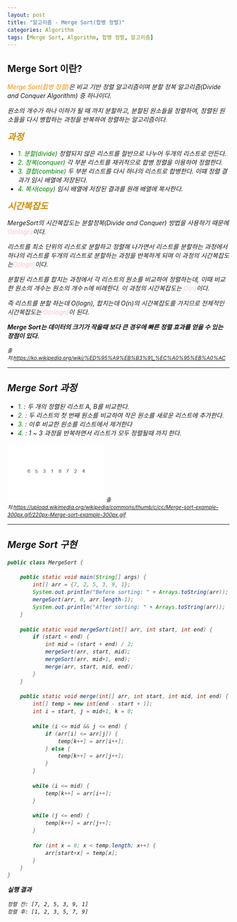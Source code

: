 ```yaml
---
layout: post
title: "알고리즘 - Merge Sort(합병 정렬)"
categories: Algorithm
tags: [Merge Sort, Algorithm, 합병 정렬, 알고리즘]
---
```


## Merge Sort 이란?

<I><span style = "color:#FF8C00">Merge Sort(합병 정렬)</span>은 비교 기반 정렬 알고리즘이며 분할 정복 알고리즘(Divide and Conquer Algorithm) 중 하나이다.

원소의 개수가 하나 이하가 될 때 까지 분할하고, 분할된 원소들을 정렬하여, 정렬된 원소들을 다시 병합하는 과정을 반복하여 정렬하는 알고리즘이다.

<span style = "font-weight:bold;font-size:20px;color:#CC8C00">과정</span>

- <span style = "color:Green">1. 분할(divide)</span> 정렬되지 않은 리스트를 절반으로 나누어 두개의 리스트로 만든다.
- <span style = "color:Green">2. 정복(conquer)</span> 각 부분 리스트를 재귀적으로 합병 정렬을 이용하여 정렬한다.
- <span style = "color:Green">3. 결합(combine)</span> 두 부분 리스트를 다시 하나의 리스트로 합병한다. 이떄 정렬 결과가 임시 배열에 저장된다.
- <span style = "color:Green">4. 복사(copy)</span> 임시 배열에 저장된 결과를 원래 배열에 복사한다.

<span style = "font-weight:bold;font-size:20px;color:#CC8C00">시간복잡도</span>

MergeSort의 시간복잡도는 분할정복(Divide and Conquer) 방법을 사용하기 때문에<span style="color:Pink">O(nlogn)</span>이다.

리스트를 최소 단위의 리스트로 분할하고 정렬해 나가면서 리스트를 분할하는 과정에서 하나의 리스트를 두개의 리스트로 분할하는 과정을 반복하게 되며 이 과정의 시간복잡도는<span style="color:Pink">O(logn)</span>이다.

분할된 리스트를 합치는 과정에서 각 리스트의 원소를 비교하여 정렬하는데, 이때 비교한 원소의 개수는 원소의 개수 n에 비례한다. 이 과정의 시간복잡도는 <span style="color:Pink">O(n)</span>이다.

즉 리스트를 분할 하는데 O(logn), 합치는데 O(n)의 시간복잡도를 가지므로 전체적인 시간복잡도는 <span style="color:Pink">O(nlogn)</span>이 된다.

**Merge Sort는 데이터의 크기가 작을때 보다 큰 경우에 빠른 정렬 효과를 얻을 수 있는 장점이 있다.**

<small>출처:<https://ko.wikipedia.org/wiki/%ED%95%A9%EB%B3%91_%EC%A0%95%EB%A0%AC></small>

<hr/>

## Merge Sort 과정

- <span style = "color:Green">1.</span> : 두 개의 정렬된 리스트 A, B를 비교한다.
- <span style = "color:Green">2.</span> : 두 리스트의 첫 번째 원소를 비교하여 작은 원소를 새로운 리스트에 추가한다.
- <span style = "color:Green">3.</span> : 이후 비교한 원소를 리스트에서 제거한다
- <span style = "color:Green">4.</span> : 1 ~ 3 과정을 반복하면서 리스트가 모두 정렬될때 까지 한다.

![Merge-Sort](/assets/images/MergeSort.gif)
<small>출처:<https://upload.wikimedia.org/wikipedia/commons/thumb/c/cc/Merge-sort-example-300px.gif/220px-Merge-sort-example-300px.gif></small>

<hr/>

## Merge Sort 구현

```java
public class MergeSort {

    public static void main(String[] args) {
        int[] arr = {7, 2, 5, 3, 9, 1};
        System.out.println("Before sorting: " + Arrays.toString(arr));
        mergeSort(arr, 0, arr.length-1);
        System.out.println("After sorting: " + Arrays.toString(arr));
    }

    public static void mergeSort(int[] arr, int start, int end) {
        if (start < end) {
            int mid = (start + end) / 2;
            mergeSort(arr, start, mid);
            mergeSort(arr, mid+1, end);
            merge(arr, start, mid, end);
        }
    }

    public static void merge(int[] arr, int start, int mid, int end) {
        int[] temp = new int[end - start + 1];
        int i = start, j = mid+1, k = 0;

        while (i <= mid && j <= end) {
            if (arr[i] <= arr[j]) {
                temp[k++] = arr[i++];
            } else {
                temp[k++] = arr[j++];
            }
        }

        while (i <= mid) {
            temp[k++] = arr[i++];
        }

        while (j <= end) {
            temp[k++] = arr[j++];
        }

        for (int x = 0; x < temp.length; x++) {
            arr[start+x] = temp[x];
        }
    }
}
```

**실행 결과**

    정렬 전: [7, 2, 5, 3, 9, 1]
    정렬 후: [1, 2, 3, 5, 7, 9]

